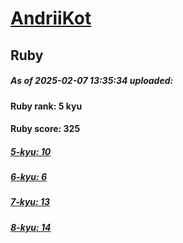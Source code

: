 # [AndriiKot](https://www.codewars.com/users/AndriiKot) 
## Ruby

##### As of 2025-02-07 13:35:34 uploaded:

#### Ruby rank: 5 kyu

#### Ruby score: 325

##### [5-kyu: 10](https://github.com/AndriiKot/Ruby__CodeWars/tree/main/kyu-5)

##### [6-kyu: 6](https://github.com/AndriiKot/Ruby__CodeWars/tree/main/kyu-6)

##### [7-kyu: 13](https://github.com/AndriiKot/Ruby__CodeWars/tree/main/kyu-7)

##### [8-kyu: 14](https://github.com/AndriiKot/Ruby__CodeWars/tree/main/kyu-8)

